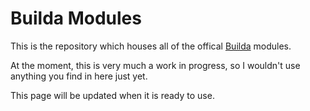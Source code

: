 # Builda Modules

This is the repository which houses all of the offical [Builda](https://builda.app) modules.

At the moment, this is very much a work in progress, so I wouldn't use anything you find in here just yet.

This page will be updated when it is ready to use.

<!--

**Here are some ideas to get you started:**

🙋‍♀️ A short introduction - what is your organization all about?
🌈 Contribution guidelines - how can the community get involved?
👩‍💻 Useful resources - where can the community find your docs? Is there anything else the community should know?
🍿 Fun facts - what does your team eat for breakfast?
🧙 Remember, you can do mighty things with the power of [Markdown](https://docs.github.com/github/writing-on-github/getting-started-with-writing-and-formatting-on-github/basic-writing-and-formatting-syntax)
-->
